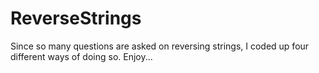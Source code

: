 # ReverseStrings
Since so many questions are asked on reversing strings, I coded up four different ways of doing so. Enjoy...
